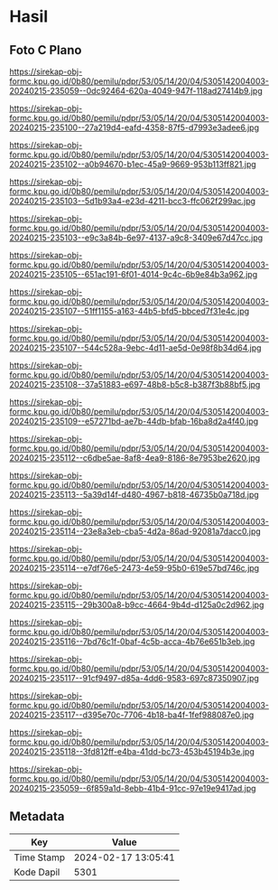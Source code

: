 # Hasil

## Foto C Plano

https://sirekap-obj-formc.kpu.go.id/0b80/pemilu/pdpr/53/05/14/20/04/5305142004003-20240215-235059--0dc92464-620a-4049-947f-118ad27414b9.jpg

https://sirekap-obj-formc.kpu.go.id/0b80/pemilu/pdpr/53/05/14/20/04/5305142004003-20240215-235100--27a219d4-eafd-4358-87f5-d7993e3adee6.jpg

https://sirekap-obj-formc.kpu.go.id/0b80/pemilu/pdpr/53/05/14/20/04/5305142004003-20240215-235102--a0b94670-b1ec-45a9-9669-953b113ff821.jpg

https://sirekap-obj-formc.kpu.go.id/0b80/pemilu/pdpr/53/05/14/20/04/5305142004003-20240215-235103--5d1b93a4-e23d-4211-bcc3-ffc062f299ac.jpg

https://sirekap-obj-formc.kpu.go.id/0b80/pemilu/pdpr/53/05/14/20/04/5305142004003-20240215-235103--e9c3a84b-6e97-4137-a9c8-3409e67d47cc.jpg

https://sirekap-obj-formc.kpu.go.id/0b80/pemilu/pdpr/53/05/14/20/04/5305142004003-20240215-235105--651ac191-6f01-4014-9c4c-6b9e84b3a962.jpg

https://sirekap-obj-formc.kpu.go.id/0b80/pemilu/pdpr/53/05/14/20/04/5305142004003-20240215-235107--51ff1155-a163-44b5-bfd5-bbced7f31e4c.jpg

https://sirekap-obj-formc.kpu.go.id/0b80/pemilu/pdpr/53/05/14/20/04/5305142004003-20240215-235107--544c528a-9ebc-4d11-ae5d-0e98f8b34d64.jpg

https://sirekap-obj-formc.kpu.go.id/0b80/pemilu/pdpr/53/05/14/20/04/5305142004003-20240215-235108--37a51883-e697-48b8-b5c8-b387f3b88bf5.jpg

https://sirekap-obj-formc.kpu.go.id/0b80/pemilu/pdpr/53/05/14/20/04/5305142004003-20240215-235109--e57271bd-ae7b-44db-bfab-16ba8d2a4f40.jpg

https://sirekap-obj-formc.kpu.go.id/0b80/pemilu/pdpr/53/05/14/20/04/5305142004003-20240215-235112--c6dbe5ae-8af8-4ea9-8186-8e7953be2620.jpg

https://sirekap-obj-formc.kpu.go.id/0b80/pemilu/pdpr/53/05/14/20/04/5305142004003-20240215-235113--5a39d14f-d480-4967-b818-46735b0a718d.jpg

https://sirekap-obj-formc.kpu.go.id/0b80/pemilu/pdpr/53/05/14/20/04/5305142004003-20240215-235114--23e8a3eb-cba5-4d2a-86ad-92081a7dacc0.jpg

https://sirekap-obj-formc.kpu.go.id/0b80/pemilu/pdpr/53/05/14/20/04/5305142004003-20240215-235114--e7df76e5-2473-4e59-95b0-619e57bd746c.jpg

https://sirekap-obj-formc.kpu.go.id/0b80/pemilu/pdpr/53/05/14/20/04/5305142004003-20240215-235115--29b300a8-b9cc-4664-9b4d-d125a0c2d962.jpg

https://sirekap-obj-formc.kpu.go.id/0b80/pemilu/pdpr/53/05/14/20/04/5305142004003-20240215-235116--7bd76c1f-0baf-4c5b-acca-4b76e651b3eb.jpg

https://sirekap-obj-formc.kpu.go.id/0b80/pemilu/pdpr/53/05/14/20/04/5305142004003-20240215-235117--91cf9497-d85a-4dd6-9583-697c87350907.jpg

https://sirekap-obj-formc.kpu.go.id/0b80/pemilu/pdpr/53/05/14/20/04/5305142004003-20240215-235117--d395e70c-7706-4b18-ba4f-1fef988087e0.jpg

https://sirekap-obj-formc.kpu.go.id/0b80/pemilu/pdpr/53/05/14/20/04/5305142004003-20240215-235118--3fd812ff-e4ba-41dd-bc73-453b45194b3e.jpg

https://sirekap-obj-formc.kpu.go.id/0b80/pemilu/pdpr/53/05/14/20/04/5305142004003-20240215-235059--6f859a1d-8ebb-41b4-91cc-97e19e9417ad.jpg


## Metadata

| Key        | Value               |
| ---------- | ------------------- |
| Time Stamp | 2024-02-17 13:05:41 |
| Kode Dapil | 5301                |



